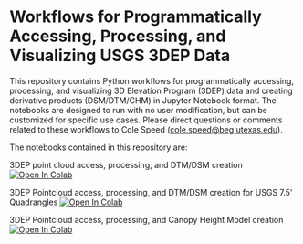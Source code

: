 # Workflows for Programmatically Accessing, Processing, and Visualizing USGS 3DEP Data
This repository contains Python workflows for programmatically accessing, processing, and visualizing 3D Elevation Program (3DEP) data and creating derivative products (DSM/DTM/CHM) in Jupyter Notebook format. The notebooks are designed to run with no user modification, but can be customized for specific use cases. Please direct questions or comments related to these workflows to Cole Speed (<cole.speed@beg.utexas.edu>).

The notebooks contained in this repository are:

3DEP point cloud access, processing, and DTM/DSM creation
[![Open In Colab](https://colab.research.google.com/assets/colab-badge.svg)](https://colab.research.google.com/github/cmspeed/OT_3DEP_Workflows/blob/main/notebooks/3DEP_pointcloud_access_processing_DTM_creation.ipynb)

3DEP Pointcloud access, processing, and DTM/DSM creation for USGS 7.5' Quadrangles
[![Open In Colab](https://colab.research.google.com/assets/colab-badge.svg)](https://colab.research.google.com/github/cmspeed/OT_3DEP_Workflows/blob/main/notebooks/Programmatically_accessing_3DEP_data_using_USGS_7.5_Quadrangles.ipynb)

3DEP Pointcloud access, processing, and Canopy Height Model creation 
[![Open In Colab](https://colab.research.google.com/assets/colab-badge.svg)](https://colab.research.google.com/github/cmspeed/OT_3DEP_Workflows/blob/main/notebooks/Making_a_Canopy_Height_Model_Using_USGS_3DEP_Data.ipynb)